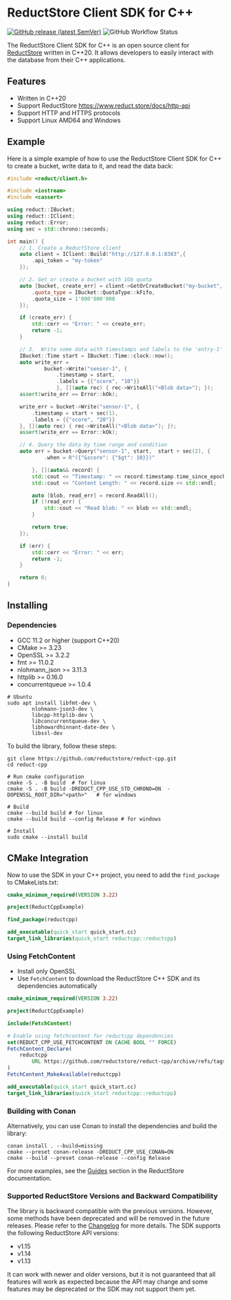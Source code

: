 # ReductStore Client SDK for C++

[![GitHub release (latest SemVer)](https://img.shields.io/github/v/release/reductstore/reduct-cpp)]()
![GitHub Workflow Status](https://img.shields.io/github/actions/workflow/status/reductstore/reduct-cpp/ci.yml?branch=main)

The ReductStore Client SDK for C++ is an open source client for [ReductStore](https://www.reduct.store) written
in C++20. It allows developers to easily interact with the database from their C++ applications.

## Features

* Written in C++20
* Support ReductStore https://www.reduct.store/docs/http-api
* Support HTTP and HTTPS protocols
* Support Linux AMD64 and Windows

## Example

Here is a simple example of how to use the ReductStore Client SDK for C++ to create a bucket, write data to it, and
read the data back:

```cpp
#include <reduct/client.h>

#include <iostream>
#include <cassert>

using reduct::IBucket;
using reduct::IClient;
using reduct::Error;
using sec = std::chrono::seconds;

int main() {
    // 1. Create a ReductStore client
    auto client = IClient::Build("http://127.0.0.1:8383",{
        .api_token = "my-token"
    });

    // 2. Get or create a bucket with 1Gb quota
    auto [bucket, create_err] = client->GetOrCreateBucket("my-bucket", {
        .quota_type = IBucket::QuotaType::kFifo,
        .quota_size = 1'000'000'000
    });

    if (create_err) {
        std::cerr << "Error: " << create_err;
        return -1;
    }

    // 3.  Write some data with timestamps and labels to the 'entry-1' entry
    IBucket::Time start = IBucket::Time::clock::now();
    auto write_err =
            bucket->Write("sensor-1", {
                .timestamp = start,
                .labels = {{"score", "10"}}
                }, [](auto rec) { rec->WriteAll("<Blob data>"); });
    assert(write_err == Error::kOk);

    write_err = bucket->Write("sensor-1", {
        .timestamp = start + sec(1),
        .labels = {{"score", "20"}}
    }, [](auto rec) { rec->WriteAll("<Blob data>"); });
    assert(write_err == Error::kOk);

    // 4. Query the data by time range and condition
    auto err = bucket->Query("sensor-1", start,  start + sec(2), {
            .when = R"({"&score": {"$gt": 10}})"

        }, [](auto&& record) {
        std::cout << "Timestamp: " << record.timestamp.time_since_epoch().count() << std::endl;
        std::cout << "Content Length: " << record.size << std::endl;

        auto [blob, read_err] = record.ReadAll();
        if (!read_err) {
            std::cout << "Read blob: " << blob << std::endl;
        }

        return true;
    });

    if (err) {
        std::cerr << "Error: " << err;
        return -1;
    }

    return 0;
}
```

## Installing

### Dependencies
* GCC 11.2 or higher (support C++20)
* CMake >= 3.23
* OpenSSL >= 3.2.2
* fmt >= 11.0.2
* nlohmann_json >= 3.11.3
* httplib >= 0.16.0
* concurrentqueue >= 1.0.4

```shell
# Ubuntu
sudo apt install libfmt-dev \
        nlohmann-json3-dev \
        libcpp-httplib-dev \
        libconcurrentqueue-dev \
        libhowardhinnant-date-dev \
        libssl-dev
```

To build the library, follow these steps:

```shell
git clone https://github.com/reductstore/reduct-cpp.git
cd reduct-cpp

# Run cmake configuration
cmake -S . -B build  # for linux
cmake -S . -B build -DREDUCT_CPP_USE_STD_CHRONO=ON  -DOPENSSL_ROOT_DIR="<path>"   # for windows

# Build
cmake --build build # for linux
cmake --build build --config Release # for windows

# Install
sudo cmake --install build
```

## CMake Integration
Now to use the SDK in your C++ project, you need to add the `find_package` to CMakeLists.txt:

```cmake
cmake_minimum_required(VERSION 3.22)

project(ReductCppExample)

find_package(reductcpp)

add_executable(quick_start quick_start.cc)
target_link_libraries(quick_start reductcpp::reductcpp)
```
### Using FetchContent
- Install only OpenSSL
- Use `FetchContent` to download the ReductStore C++ SDK and its dependencies automatically
```cmake
cmake_minimum_required(VERSION 3.22)

project(ReductCppExample)

include(FetchContent)

# Enable using fetchcontent for reductcpp dependencies
set(REDUCT_CPP_USE_FETCHCONTENT ON CACHE BOOL "" FORCE)
FetchContent_Declare(
    reductcpp
        URL https://github.com/reductstore/reduct-cpp/archive/refs/tags/v1.15.0.zip
)
FetchContent_MakeAvailable(reductcpp)

add_executable(quick_start quick_start.cc)
target_link_libraries(quick_start reductcpp::reductcpp)
```

### Building with Conan

Alternatively, you can use Conan to install the dependencies and build the library:

```shell
conan install . --build=missing
cmake --preset conan-release -DREDUCT_CPP_USE_CONAN=ON
cmake --build --preset conan-release --config Release
```

For more examples, see the [Guides](https://reduct.store/docs/guides) section in the ReductStore documentation.

### Supported ReductStore Versions and  Backward Compatibility

The library is backward compatible with the previous versions. However, some methods have been deprecated and will be
removed in the future releases. Please refer to the [Changelog](CHANGELOG.md) for more details.
The SDK supports the following ReductStore API versions:

* v1.15
* v1.14
* v1.13

It can work with newer and older versions, but it is not guaranteed that all features will work as expected because
the API may change and some features may be deprecated or the SDK may not support them yet.
